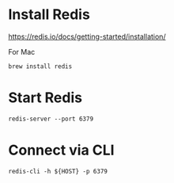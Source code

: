 # Install Redis
https://redis.io/docs/getting-started/installation/

For Mac
```
brew install redis
```

# Start Redis
```
redis-server --port 6379
```

# Connect via CLI
```
redis-cli -h ${HOST} -p 6379
```